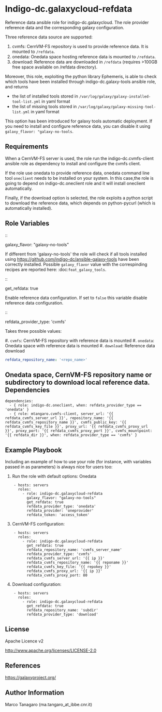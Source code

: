Indigo-dc.galaxycloud-refdata
=============================
Reference data ansible role for indigo-dc.galaxycloud.
The role provider reference data and the corresponding galaxy configuration.

Three reference data source are supported:
1. cvmfs: CernVM-FS repository is used to provide reference data. It is mounted to ``/refdata``.
2. onedata: Onedata space hosting reference data is mounted to ``/refdata``.
3. download: Reference data are downloaded in ``/refdata`` (requires >100GB free space available on /refdata directory).

Moreover, this role, exploiting the python library Ephemeris, is able to check which tools have been installed through indigo-dc.galaxy-tools ansible role, and returns

- the list of installed tools stored in ``/var/log/galaxy/galaxy-installed-tool-list.yml`` in yaml format
- the list of missing tools stored in ``/var/log/galaxy/galaxy-missing-tool-list.yml`` in yaml format

 This option has been introduced for galaxy tools automatic deployment. If you need to install and configure reference data, you can disable it using ``galaxy_flavor: "galaxy-no-tools``.

Requirements
------------
When a CernVM-FS server is used, the role run the indigo-dc.cvmfs-client ansible role as dependency to install and configure the cvmfs client.

If the role use onedata to provide reference data, onedata command line tool ``oneclient`` needs to be installed on your system.
In this case,the role is going to depend on indigo-dc.oneclient role and it will install oneclient automatically.

Finally, if the download option is selected, the role exploits a python script to download the reference data, which depends on python-pycurl (which is automatically installed).

Role Variables
--------------
::

  galaxy_flavor: "galaxy-no-tools" 

If different from 'galaxy-no-tools' the role will check if all tools installed using https://github.com/indigo-dc/ansible-galaxy-tools have been correctly installed. Possible ``galaxy_flavor`` value with the correspinding recipes are reported here: :doc:`feat_galaxy_tools`.

::

  get_refdata: true

Enable reference data configuration. If set to ``false`` this variable disable reference data configuration.

::

  refdata_provider_type: 'cvmfs'

Takes three possible values:

#. ``cvmfs``: CernVM-FS repository with reference data is mounted
#. ``onedata``: Onedata space with reference data is mounted
#. ``download``: Reference data download

```yaml
refdata_repository_name: '<repo_name>'
```
Onedata space, CernVM-FS repository name or subdirectory to download local reference data.
Dependencies
------------
```
dependencies:
  - { role: indigo-dc.oneclient, when: refdata_provider_type == 'onedata' }
  - { role: mtangaro.cvmfs-client, server_url: '{{ refdata_cvmfs_server_url }}', repository_name: '{{ refdata_cvmfs_repository_name }}', cvmfs_public_key: '{{ refdata_cvmfs_key_file }}', proxy_url: '{{ refdata_cvmfs_proxy_url }}', proxy_port: '{{ refdata_cvmfs_proxy_port }}', cvmfs_mountpoint: '{{ refdata_dir }}', when: refdata_provider_type == 'cvmfs' }
```
Example Playbook
----------------

Including an example of how to use your role (for instance, with variables passed in as parameters) is always nice for users too:

1. Run the role with default options: Onedata
```
    - hosts: servers
      roles:
        - role: indigo-dc.galaxycloud-refdata
          galaxy_flavor: "galaxy-no-tools"
          get_refdata: true
          refdata_provider_type: 'onedata'
          refdata_provider: 'oneprovider'
          refdata_token: 'access_token'
```
3. CernVM-FS configuration:
```
    - hosts: servers
      roles:
        - role: indigo-dc.galaxycloud-refdata
          get_refdata: true
          refdata_repository_name: 'cvmfs_server_name'
          refdata_provider_type: 'cvmfs'
          refdata_cvmfs_server_url: '{{ ip }}'
          refdata_cvmfs_repository_name: '{{ reponame }}'
          refdata_cvmfs_key_file: '{{ repokey }}'
          refdata_cvmfs_proxy_url: '{{ ip }}'
          refdata_cvmfs_proxy_port: 80
```
4. Download configuration:
```
    - hosts: servers
      roles:
        - role: indigo-dc.galaxycloud-refdata
          get_refdata: true
          refdata_repository_name: 'subdir'
          refdata_provider_type: 'download'
```
License
-------

Apache Licence v2

http://www.apache.org/licenses/LICENSE-2.0

References
-------

https://galaxyproject.org/

Author Information
------------------

Marco Tanagaro (ma.tangaro_at_ibbe.cnr.it)
